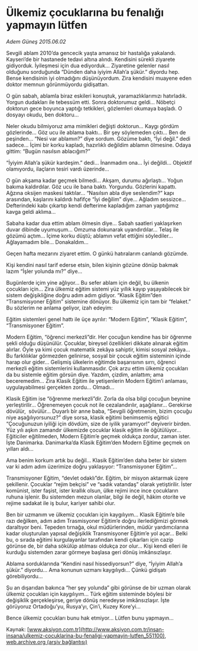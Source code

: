# Ülkemiz çocuklarına bu fenalığı yapmayın lütfen

*Adem Güneş 2015.06.02*

<div class="pNewsDetailMainContent" itemprop="articleBody">
 <p>
  Sevgili ablam 2010’da gencecik yaşta amansız bir hastalığa yakalandı. Kayseri’de bir hastanede tedavi altına alındı. Kendisini sürekli ziyarete gidiyorduk. İyileşmesi için dua ediyorduk… Ziyaretine gelenler nasıl olduğunu sorduğunda “Dünden daha iyiyim Allah’a şükür.” diyordu hep. Bense kendisinin iyi olmadığını düşünüyordum. Zira kendisini muayene eden doktor memnun görünmüyordu gidişattan.
 </p>
 <p>
  O gün sabah, ablamla biraz eskileri konuştuk, yaramazlıklarımızı hatırladık. Yorgun dudakları ile tebessüm etti. Sonra doktorumuz geldi… Nöbetçi doktorun gece boyunca yaptığı tetkikleri, gözlemleri okumaya başladı. O dosyayı okudu, ben doktoru…
 </p>
 <p>
  Neler okudu bilmiyoruz ama mimikleri değişti doktorun… Kaygı gördüm gözlerinde… Göz ucu ile ablama baktı… Bir şey söylemeden çıktı… Ben de peşinden… “Nesi var ablamın?” diye sordum. Gözüme baktı, “İyi değil.” dedi sadece… İçimi bir korku kapladı, hazırlıklı değildim ablamın ölmesine. Odaya gittim: “Bugün nasılsın ablacığım?”
 </p>
 <p>
  “İyiyim Allah’a şükür kardeşim.” dedi… İnanmadım ona… İyi değildi… Objektif olamıyordu, ilaçların tesiri vardı üzerinde…
 </p>
 <p>
  O gün akşama kadar geçmek bilmedi… Akşam, durumu ağırlaştı… Yoğun bakıma kaldırdılar. Göz ucu ile bana baktı. Yorgundu. Gözlerini kapattı. Ağzına oksijen maskesi taktılar… “Nasılsın abla diye seslendim?” kapı arasından, kaşlarını kaldırdı hafifçe “İyi değilim” diye… Ağladım sessizce… Defterindeki kabı çıkartıp kendi defterime kapladığım zaman yaptığımız kavga geldi aklıma…
 </p>
 <p>
  Sabaha kadar dua ettim ablam ölmesin diye… Sabah saatleri yaklaşırken duvar dibinde uyumuşum… Omzuma dokunarak uyandırdılar… Telaş ile gözümü açtım… İçime korku düştü; ablamın vefat ettiğini söylediler… Ağlayamadım bile… Donakaldım…
 </p>
 <p>
  Geçen hafta mezarını ziyaret ettim. O günkü hatıralarım canlandı gözümde.
 </p>
 <p>
  Kişi kendini nasıl tarif ederse etsin, bilen kişinin gözüne dönüp bakmak lazım “İşler yolunda mı?” diye…
 </p>
 <p>
  Bugünlerde içim yine ağlıyor… Bu sefer ablam için değil, bu ülkenin çocukları için… Zira ülkemiz eğitim sistemi yüz yıllık kayıp yaşayabilecek bir sistem değişikliğine doğru adım adım gidiyor. “Klasik Eğitim”den “Transmisyoner Eğitim” sistemine dönüyor. Bu ülkemiz için tam bir “felaket.” Bu sözlerim ne anlama geliyor, izah edeyim:
 </p>
 <p>
  Eğitim sistemleri genel hattı ile üçe ayrılır: “Modern Eğitim”, “Klasik Eğitim”, “Transmisyoner Eğitim”.
 </p>
 <p>
  Modern Eğitim, “öğrenci merkezli”dir. Her çocuğun kendine has bir öğrenme şekli olduğu düşünülür. Çocuklar, bireysel özellikleri dikkate alınarak eğitim alırlar. Öyle ya kimi çocuk matematik zekâya sahiptir, kimisi sosyal zekâya… Bu farklılıklar görmezden gelinirse, sosyal bir çocuk eğitim sisteminin içinde harap olur gider… Gelişmiş ülkelerin eğitimde başarısının sırrı, öğrenci merkezli eğitim sistemlerini kullanmasıdır. Çok arzu ettim ülkemiz çocukları da bu sistemle eğitim görsün diye. Yazdım, çizdim, anlattım; ama beceremedim… Zira Klasik Eğitim ile yetişenlerin Modern Eğitim’i anlaması, uygulayabilmesi gerçekten zordu… Olmadı…
 </p>
 <p>
  Klasik Eğitim ise “öğrenme merkezli”dir. Zorla da olsa bilgi çocuğun beynine yerleştirilir… Öğrenemeyen çocuk not ile cezalandırılır, aşağılanır… Gerekirse dövülür,  sövülür… Duyarlı bir anne baba, “Sevgili öğretmenim, bizim çocuğu niye aşağılıyorsunuz?” diye sorsa, klasik eğitimi benimsemiş eğitici “Çocuğunuzun iyiliği için dövdüm, size de iyilik yaramıyor!” deyiverir birden. Yüz yılı aşkın zamandır ülkemizde çocuklar klasik eğitim ile öğütülüyor… Eğiticiler eğitilmeden, Modern Eğitim’e geçmek oldukça zordur, zaman ister. İşte Danimarka. Danimarka’da Klasik Eğitim’den Modern Eğitime geçmek on yılları aldı…
 </p>
 <p>
  Ama benim korkum artık bu değil… Klasik Eğitim’den daha beter bir sistem var ki adım adım üzerimize doğru yaklaşıyor: “Transmisyoner Eğitim”…
 </p>
 <p>
  Transmisyoner Eğitim, “devlet odaklı”dır. Eğitim, bir misyon aktarmak üzere şekillenir. Çocuklar “rejim bekçisi” ve “sadık vatandaş” olarak yetiştirilir. İster komünist, ister faşist, ister krallık olsun, ülke rejimi ince ince çocukların ruhuna işlenir. Bu sistemden mezun olanlar, bilgi ile değil, hâkim otorite ve rejime sadakat ile iş bulur, kariyer sahibi olur.
 </p>
 <p>
  Ben bir uzmanım ve ülkemiz çocukları için kaygılıyım… Klasik Eğitim’e bile razı değilken, adım adım Trasmisyoner Eğitim’e doğru ilerlediğimizi görmek daraltıyor beni. Tepeden tırnağa, okul müdürlerinden, müdür yardımcılarına kadar oluşturulan yapısal değişiklik Transmisyoner Eğitim’e yol açar… Belki bu, o sırada eğitimi kurgulayanlar tarafından kendi çıkarları için cazip görünse de, bir daha sökülüp atılması oldukça zor olur… Kişi kendi elleri ile kurduğu sistemden zarar görmeye başlasa geri dönüş imkânsızlaşır.
 </p>
 <p>
  Ablama sorduklarında “Kendini nasıl hissediyorsun?” diye, “İyiyim Allah’a şükür.” diyordu… Ama konunun uzmanı kaygılıydı… Çünkü gidişatı görebiliyordu…
 </p>
 <p>
  Şu an dışarıdan bakınca “her şey yolunda” gibi görünse de bir uzman olarak ülkemiz çocukları için kaygılıyım… Türk eğitim sisteminde böylesi bir değişiklik gerçekleşirse, geriye dönüş neredeyse imkânsızlaşır. İşte görüyoruz Ortadoğu’yu, Rusya’yı, Çin’i, Kuzey Kore’yi…
 </p>
 <p>
  Bence ülkemiz çocukları bunu hak etmiyor… Lütfen bunu yapmayın…
 </p>
</div>


Kaynak: [www.aksiyon.com.tr](http://www.aksiyon.com.tr/insan-insana/ulkemiz-cocuklarina-bu-fenaligi-yapmayin-lutfen_551100), [web.archive.org (arşiv bağlantısı)](http://web.archive.org/web/20150719215058/http://www.aksiyon.com.tr/insan-insana/ulkemiz-cocuklarina-bu-fenaligi-yapmayin-lutfen_551100)
